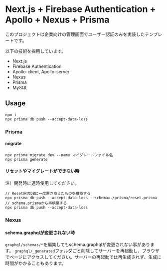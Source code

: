 # Next.js + Firebase Authentication + Apollo + Nexus + Prisma

このプロジェクトは企業向けの管理画面でユーザー認証のみを実装したテンプレートです。

以下の技術を採用しています。

- Next.js
- Firebase Authentication
- Apollo-client, Apollo-server
- Nexus
- Prisma
- MySQL

## Usage

```
npm i 
npx prisma db push --accept-data-loss
```

### Prisma

#### migrate
```
npx prisma migrate dev --name マイグレードファイル名
npx prisma generate
```

#### リセットやマイグレートができない時

注）開発時に適時使用してください。

```
// Reset用のDBに一度置き換えたものを構築する
npx prisma db push --accept-data-loss --schema=./prisma/reset.prisma
// schema.prismaから再構築する
npx prisma db push --accept-data-loss
```

### Nexus

#### schema.graphqlが変更されない時

`graphql/schemas/*`を編集してもschema.graphqlが変更されない事があります。
`graphql/_generated`フォルダごと削除してサーバーを再起動し、ブラウザでページにアクセスしてください。サーバーの再起動では再生成されず、生成に時間がかかることもあります。


